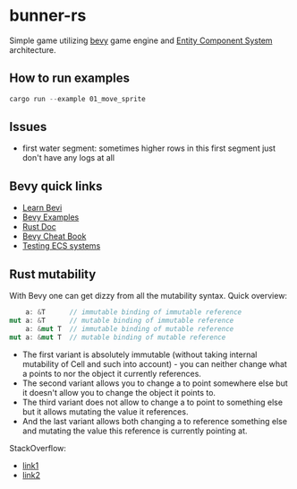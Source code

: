 # bunner-rs

Simple game utilizing [bevy](https://bevyengine.org/) game engine and [Entity Component System](https://en.wikipedia.org/wiki/Entity_component_system) architecture.

## How to run examples
```rust
cargo run --example 01_move_sprite 
```

## Issues

* first water segment: sometimes higher rows in this first segment just don't have any logs at all

## Bevy quick links
* [Learn Bevi](https://bevyengine.org/learn/)
* [Bevy Examples](https://github.com/bevyengine/bevy/tree/latest/examples#examples)
* [Rust Doc](https://docs.rs/bevy/latest/bevy/)
* [Bevy Cheat Book](https://bevy-cheatbook.github.io/)
* [Testing ECS systems](https://github.com/bevyengine/bevy/blob/latest/tests/how_to_test_systems.rs)

## Rust mutability

With Bevy one can get dizzy from all the mutability syntax. Quick overview:
```rust
    a: &T      // immutable binding of immutable reference
mut a: &T      // mutable binding of immutable reference
    a: &mut T  // immutable binding of mutable reference
mut a: &mut T  // mutable binding of mutable reference
```

* The first variant is absolutely immutable (without taking internal mutability of Cell and such into account) - you can neither change what a points to nor the object it currently references.
* The second variant allows you to change a to point somewhere else but it doesn't allow you to change the object it points to.
* The third variant does not allow to change a to point to something else but it allows mutating the value it references.
* And the last variant allows both changing a to reference something else and mutating the value this reference is currently pointing at.

StackOverflow:

* [link1](https://stackoverflow.com/questions/29672373/what-is-difference-between-mut-a-t-and-a-mut-t)
* [link2](https://stackoverflow.com/questions/28587698/whats-the-difference-between-placing-mut-before-a-variable-name-and-after-the)